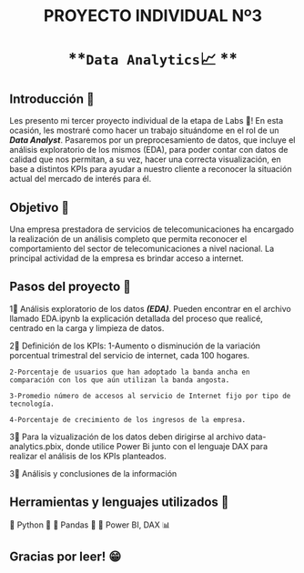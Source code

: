 

# <h1 align=center> **PROYECTO INDIVIDUAL Nº3** </h1>

# <h1 align=center>**`Data Analytics`:chart_with_upwards_trend: **</h1>

## **Introducción :paperclip:**

Les presento mi tercer proyecto individual de la etapa de Labs :microscope:!
En esta ocasión, les mostraré como hacer un trabajo situándome en el rol de un ***Data Analyst***. Pasaremos por un preprocesamiento de datos, que incluye el análisis exploratorio de los mismos (EDA), para poder contar con datos de calidad que nos permitan, a su vez, hacer una correcta visualización, en base a distintos KPIs para ayudar a nuestro cliente a reconocer la situación actual del mercado de interés para él.

## **Objetivo :paperclip:**

Una empresa prestadora de servicios de telecomunicaciones ha encargado la realización de un análisis completo que permita reconocer el comportamiento del sector de telecomunicaciones a nivel nacional. La principal actividad de la empresa es brindar acceso a internet.

  
## **Pasos del proyecto :paperclip:**

1:small_blue_diamond: Análisis exploratorio de los datos ***(EDA)***. Pueden encontrar en el archivo llamado EDA.ipynb 
la explicación detallada del proceso que realicé, centrado en la carga y limpieza de datos.

2:small_blue_diamond: Definición de los KPIs:
    1-Aumento o disminución de la variación porcentual trimestral del servicio de internet, cada 100 hogares.

    2-Porcentaje de usuarios que han adoptado la banda ancha en comparación con los que aún utilizan la banda angosta.

    3-Promedio número de accesos al servicio de Internet fijo por tipo de tecnología.

    4-Porcentaje de crecimiento de los ingresos de la empresa.

3:small_blue_diamond: Para la vizualización de los datos deben dirigirse al archivo data-analytics.pbix, donde utilice Power Bi junto con el lenguaje DAX para realizar el análisis de los KPIs planteados.

3:small_blue_diamond: Análisis y conclusiones de la información



## **Herramientas y lenguajes utilizados :paperclip:**

:small_blue_diamond: Python :snake:
:small_orange_diamond: Pandas :panda_face:
:small_orange_diamond: Power BI, DAX :bar_chart:


## **Gracias por leer! :grin:**
